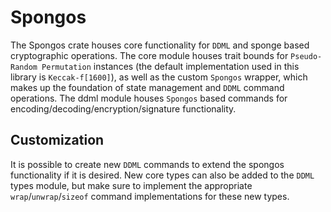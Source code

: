 # Spongos
The Spongos crate houses core functionality for `DDML` and sponge based cryptographic
operations. The core module houses trait bounds for `Pseudo-Random Permutation` instances (the
default implementation used in this library is `Keccak-f[1600]`), as well as the custom
`Spongos` wrapper, which makes up the foundation of state management and `DDML` command
operations. The ddml module houses `Spongos` based commands for
encoding/decoding/encryption/signature functionality.

## Customization
It is possible to create new `DDML` commands to extend the spongos functionality if it is desired. New core types can 
also be added to the `DDML` types module, but make sure to implement the appropriate `wrap`/`unwrap`/`sizeof` command 
implementations for these new types. 